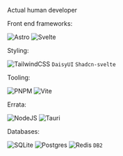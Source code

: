 Actual human developer 

Front end frameworks:

![Astro](https://img.shields.io/badge/astro-%232C2052.svg?style=for-the-badge&logo=astro&logoColor=white&style=plastic)
![Svelte](https://img.shields.io/badge/svelte-%23f1413d.svg?style=for-the-badge&logo=svelte&logoColor=white&style=plastic)

Styling:

![TailwindCSS](https://img.shields.io/badge/tailwindcss-%2338B2AC.svg?style=for-the-badge&logo=tailwind-css&logoColor=white&style=plastic)
`DaisyUI`
`Shadcn-svelte`


Tooling:

![PNPM](https://img.shields.io/badge/pnpm-%234a4a4a.svg?style=for-the-badge&logo=pnpm&logoColor=f69220&style=plastic)
![Vite](https://img.shields.io/badge/vite-%23646CFF.svg?style=for-the-badge&logo=vite&logoColor=white&style=plastic)


Errata:

![NodeJS](https://img.shields.io/badge/node.js-6DA55F?style=for-the-badge&logo=node.js&logoColor=white&style=plastic)
![Tauri](https://img.shields.io/badge/tauri-%2324C8DB.svg?style=for-the-badge&logo=tauri&logoColor=%23FFFFFF&style=plastic)


Databases:

![SQLite](https://img.shields.io/badge/sqlite-%2307405e.svg?style=for-the-badge&logo=sqlite&logoColor=white&style=plastic&style=plastic)
![Postgres](https://img.shields.io/badge/postgres-%23316192.svg?style=for-the-badge&logo=postgresql&logoColor=white&style=plastic)
![Redis](https://img.shields.io/badge/redis-%23DD0031.svg?style=for-the-badge&logo=redis&logoColor=white&style=plastic)
`DB2`








